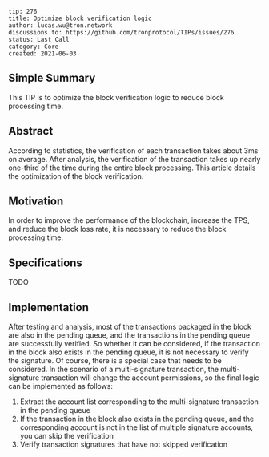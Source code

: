 ```
tip: 276
title: Optimize block verification logic
author: lucas.wu@tron.network
discussions to: https://github.com/tronprotocol/TIPs/issues/276
status: Last Call
category: Core
created: 2021-06-03
```
## Simple Summary
This TIP is to optimize the block verification logic to reduce block processing time.
## Abstract
According to statistics, the verification of each transaction takes about 3ms on average. After analysis, the verification of the transaction takes up nearly one-third of the time during the entire block processing. This article details the optimization of the block verification.
## Motivation
In order to improve the performance of the blockchain, increase the TPS, and reduce the block loss rate, it is necessary to reduce the block processing time. 
## Specifications
TODO
## Implementation
After testing and analysis, most of the transactions packaged in the block are also in the pending queue, and the transactions in the pending queue are successfully verified. So whether it can be considered, if the transaction in the block also exists in the pending queue, it is not necessary to verify the signature. Of course, there is a special case that needs to be considered. In the scenario of a multi-signature transaction, the multi-signature transaction will change the account permissions, so the final logic can be implemented as follows:
1. Extract the account list corresponding to the multi-signature transaction in the pending queue
2. If the transaction in the block also exists in the pending queue, and the corresponding account is not in the list of multiple signature accounts, you can skip the verification
3. Verify transaction signatures that have not skipped verification
